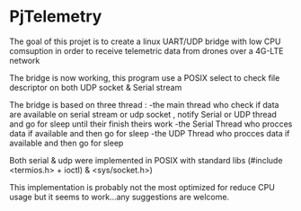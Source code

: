# PjTelemetry
The goal of this projet is to create a linux UART/UDP bridge with low CPU comsuption in order to receive telemetric data from drones over a 4G-LTE network

The bridge is now working, this program use a POSIX select to check file descriptor on both  UDP socket & Serial stream

The bridge is based on three thread :
  -the main thread who check if data are available on serial stream or udp socket , notify Serial or UDP thread and go for sleep until their finish theirs work
  -the Serial Thread who procces data if available and then go for sleep
  -the UDP Thread who procces data if available and then go for sleep
  
  Both serial & udp were implemented in POSIX with standard libs (#include <termios.h> + ioctl)  &  <sys/socket.h>)
  
  This implementation is probably not the most optimized for reduce CPU usage but it seems to work...any suggestions are welcome.
  
  
